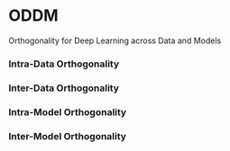 # ODDM
Orthogonality for Deep Learning across Data and Models

### Intra-Data Orthogonality

### Inter-Data Orthogonality

### Intra-Model Orthogonality

### Inter-Model Orthogonality






